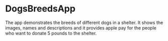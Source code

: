 # DogsBreedsApp
The app demonstrates the breeds of different dogs in a shelter. It shows the images, names and descriptions and it provides apple pay for the people who want to donate 5 pounds to the shelter.
